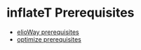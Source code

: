 # inflateT Prerequisites

- [elioWay prerequisites](/prerequisites.html)
- [optimize prerequisites](/optimize/prerequisites.html)
